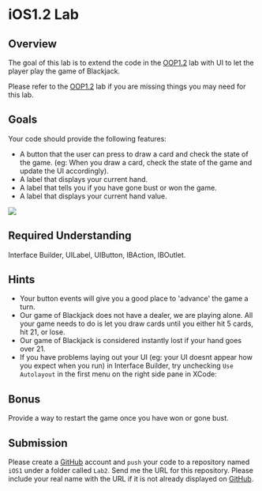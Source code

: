 iOS1.2 Lab
====================

Overview
--------------------

The goal of this lab is to extend the code in the [OOP1.2]() lab with UI to let the player play the game of Blackjack.

Please refer to the [OOP1.2]() lab if you are missing things you may need for this lab.

Goals
--------------------
Your code should provide the following features:

- A button that the user can press to draw a card and check the state of the game. (eg: When you draw a card, check the state of the game and update the UI accordingly).
- A label that displays your current hand.
- A label that tells you if you have gone bust or won the game.
- A label that displays your current hand value.

![](https://github.com/zdavison/DIT.iOS1/blob/master/Week2/blackjack_ui.png)

Required Understanding
--------------------
Interface Builder, UILabel, UIButton, IBAction, IBOutlet.

Hints
--------------------
- Your button events will give you a good place to 'advance' the game a turn.
- Our game of Blackjack does not have a dealer, we are playing alone. All your game needs to do is let you draw cards until you either hit 5 cards, hit 21, or lose.
- Our game of Blackjack is considered instantly lost if your hand goes over 21.
- If you have problems laying out your UI (eg: your UI doesnt appear how you expect when you run) in Interface Builder, try unchecking `Use Autolayout` in the first menu on the right side pane in XCode:

Bonus
--------------------
Provide a way to restart the game once you have won or gone bust.

Submission
--------------------
Please create a [GitHub](https://github.com/) account and `push` your code to a repository named `iOS1` under a folder called `Lab2`. Send me the URL for this repository. Please include your real name with the URL if it is not already displayed on [GitHub](https://github.com/).


